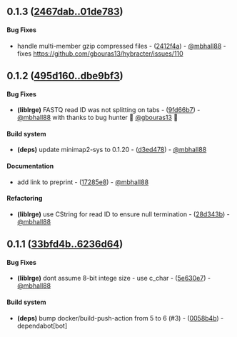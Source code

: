 ## 0.1.3 ([2467dab..01de783](https://github.com/mbhall88/lrge/compare/2467dab..01de783))
#### Bug Fixes
- handle multi-member gzip compressed files - ([2412f4a](https://github.com/mbhall88/lrge/commit/2412f4ab52c9fd8baf3e310fd637f389228ac7f6)) - [@mbhall88](https://github.com/mbhall88) - fixes <https://github.com/gbouras13/hybracter/issues/110>

## 0.1.2 ([495d160..dbe9bf3](https://github.com/mbhall88/lrge/compare/495d160..dbe9bf3))
#### Bug Fixes
- **(liblrge)** FASTQ read ID was not splitting on tabs - ([9fd66b7](https://github.com/mbhall88/lrge/commit/9fd66b77fa971fc17086686faf3c1da8fd8111d4)) - [@mbhall88](https://github.com/mbhall88) with thanks to bug hunter 🐛 [@gbouras13](https://github.com/gbouras13) 🐛 
#### Build system
- **(deps)** update minimap2-sys to 0.1.20 - ([d3ed478](https://github.com/mbhall88/lrge/commit/d3ed478b86ba813a22017b5d8f4546f5cb35338a)) - [@mbhall88](https://github.com/mbhall88)
#### Documentation
- add link to preprint - ([17285e8](https://github.com/mbhall88/lrge/commit/17285e86a1f72bcb52e3f260ff1a0f6af438b529)) - [@mbhall88](https://github.com/mbhall88)
#### Refactoring
- **(liblrge)** use CString for read ID to ensure null termination - ([28d343b](https://github.com/mbhall88/lrge/commit/28d343b4fb0b4974dad8f9e1af6d4061e7d2077c)) - [@mbhall88](https://github.com/mbhall88)

## 0.1.1 ([33bfd4b..6236d64](https://github.com/mbhall88/lrge/compare/33bfd4b..6236d64))
#### Bug Fixes
- **(liblrge)** dont assume 8-bit intege size - use c_char - ([5e630e7](https://github.com/mbhall88/lrge/commit/5e630e76def0d01592896334816a972019c71a9f)) - [@mbhall88](https://github.com/mbhall88)
#### Build system
- **(deps)** bump docker/build-push-action from 5 to 6 (#3) - ([0058b4b](https://github.com/mbhall88/lrge/commit/0058b4b818de05d76c4826876b4b4f58a96052b7)) - dependabot[bot]